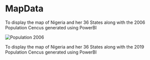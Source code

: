 # MapData
To display the map of Nigeria and her 36 States along with the 2006 Population Cencus generated using PowerBI

![Population 2006](https://github.com/user-attachments/assets/17da82c9-039d-4033-b4b1-a5ce75ab35f4)


To display the map of Nigeria and her 36 States along with the 2019 Population Cencus generated using PowerBI

